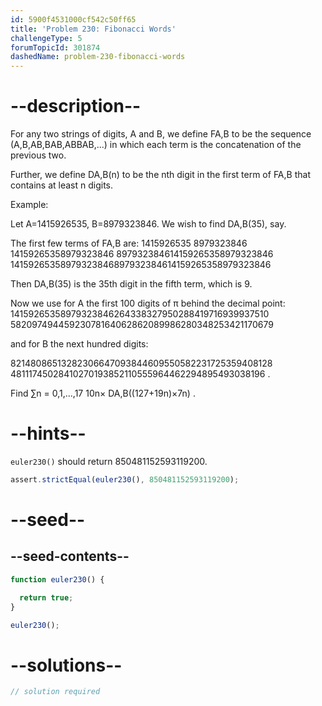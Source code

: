 ```yaml
---
id: 5900f4531000cf542c50ff65
title: 'Problem 230: Fibonacci Words'
challengeType: 5
forumTopicId: 301874
dashedName: problem-230-fibonacci-words
---
```


# --description--

For any two strings of digits, A and B, we define FA,B to be the sequence (A,B,AB,BAB,ABBAB,...) in which each term is the concatenation of the previous two.

Further, we define DA,B(n) to be the nth digit in the first term of FA,B that contains at least n digits.

Example:

Let A=1415926535, B=8979323846. We wish to find DA,B(35), say.

The first few terms of FA,B are: 1415926535 8979323846 14159265358979323846 897932384614159265358979323846 14159265358979323846897932384614159265358979323846

Then DA,B(35) is the 35th digit in the fifth term, which is 9.

Now we use for A the first 100 digits of π behind the decimal point: 14159265358979323846264338327950288419716939937510 58209749445923078164062862089986280348253421170679

and for B the next hundred digits:

82148086513282306647093844609550582231725359408128 48111745028410270193852110555964462294895493038196 .

Find ∑n = 0,1,...,17 10n× DA,B((127+19n)×7n) .

# --hints--

`euler230()` should return 850481152593119200.

```js
assert.strictEqual(euler230(), 850481152593119200);
```

# --seed--

## --seed-contents--

```js
function euler230() {

  return true;
}

euler230();
```

# --solutions--

```js
// solution required
```
